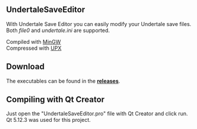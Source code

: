 ## UndertaleSaveEditor
With Undertale Save Editor you can easily modify your Undertale save files.  
Both *file0* and *undertale.ini* are supported.

Compiled with [MinGW](http://mingw.org/)  
Compressed with [UPX](http://upx.sourceforge.net/)

## Download
The executables can be found in the **[releases](https://github.com/Cofeiini/UndertaleSaveEditor/releases/)**.

## Compiling with Qt Creator
Just open the "UndertaleSaveEditor.pro" file with Qt Creator and click run.  
Qt 5.12.3 was used for this project.
